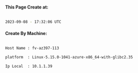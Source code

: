 
   
#### This Page Create at:

```bash

2023-09-08 - 17:32:06 UTC

```

#### Create By Machine:

```bash

Host Name : fv-az397-113

platform  : Linux-5.15.0-1041-azure-x86_64-with-glibc2.35

Ip Local  : 10.1.1.39

```

